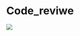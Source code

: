 # Code_reviwe
<img src="https://img.shields.io/badge/Java-007396?style=flat-square&logo=Java&logoColor=white"/>
